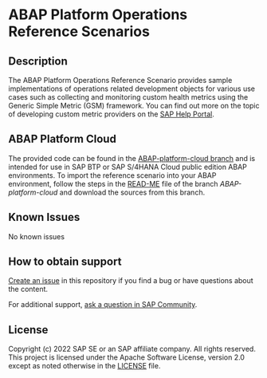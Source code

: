 # ABAP Platform Operations Reference Scenarios

<!--- Register repository https://api.reuse.software/register, then add REUSE badge:
[![REUSE status](https://api.reuse.software/badge/github.com/SAP-samples/REPO-NAME)](https://api.reuse.software/info/github.com/SAP-samples/REPO-NAME)
-->

## Description
The ABAP Platform Operations Reference Scenario provides sample implementations of operations related development objects for various use cases such as collecting and monitoring custom health metrics using the Generic Simple Metric (GSM) framework.
You can find out more on the topic of developing custom metric providers on the [SAP Help Portal](https://help.sap.com/docs/btp/sap-business-technology-platform/developing-metrics-for-health-monitoring).
## ABAP Platform Cloud
The provided code can be found in the  [ABAP-platform-cloud branch](https://github.com/SAP-samples/abap-platform-ops/tree/ABAP-platform-cloud) and is intended for use in SAP BTP or SAP S/4HANA Cloud public edition ABAP environments.
To import the reference scenario into your ABAP environment, follow the steps in the [READ-ME](../ABAP-platform-cloud/README.md) file of the branch <em>ABAP-platform-cloud</em> and download the sources from this branch. 

## Known Issues
No known issues

## How to obtain support
[Create an issue](https://github.com/SAP-samples/abap-platform-ops/issues) in this repository if you find a bug or have questions about the content.
 
For additional support, [ask a question in SAP Community](https://answers.sap.com/questions/ask.html).

## License
Copyright (c) 2022 SAP SE or an SAP affiliate company. All rights reserved. This project is licensed under the Apache Software License, version 2.0 except as noted otherwise in the [LICENSE](LICENSE) file.
